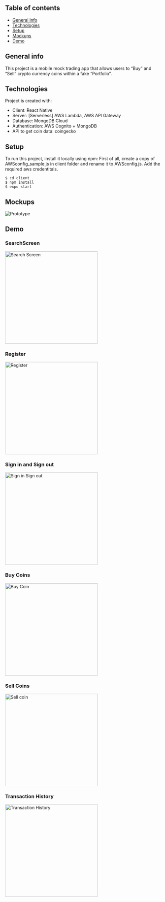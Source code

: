 ## Table of contents
* [General info](#general-info)
* [Technologies](#technologies)
* [Setup](#setup)
* [Mockups](#mockups)
* [Demo](#demo)

## General info
This project is a mobile mock trading app that allows users to “Buy” and “Sell” crypto currency coins within a fake “Portfolio”.
	
## Technologies
Project is created with:
* Client: React Native
* Server: [Serverless] AWS Lambda, AWS API Gateway
* Database: MongoDB Cloud
* Authentication: AWS Cognito + MongoDB
* API to get coin data: coingecko

## Setup
To run this project, install it locally using npm:
First of all, create a copy of AWSconfig_sample.js in client folder and rename it to AWSconfig.js. Add the required aws credentitals.

```
$ cd client
$ npm install
$ expo start
```

## Mockups
<img src="./planning/lofiPrototype/image.png" alt="Prototype">

## Demo

### SearchScreen
<img src="./client/demo/searchScreen.gif" alt="Search Screen" width=300>

### Register
<img src="./client/demo/register.gif" alt="Register" width=300>

### Sign in and Sign out
<img src="./client/demo/loginSignout.gif" alt="Sign in Sign out" width=300>

### Buy Coins
<img src="./client/demo/searchScreen.gif" alt="Buy Coin" width=300>

### Sell Coins
<img src="./client/demo/searchScreen.gif" alt="Sell coin" width=300>

### Transaction History
<img src="./client/demo/transactionhistory.gif" alt="Transaction History" width=300>


